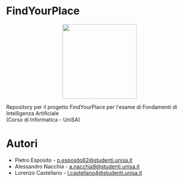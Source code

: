 # FindYourPlace
<p align="center">
  <img width="200" src="https://github.com/Pietro1377/FindYourPlace_IS/assets/145977055/58143a00-a556-4cd0-9471-35ebb1a24edd">
</p>
Repository per il progetto FindYourPlace per l'esame di Fondamenti di Intelligenza Artificiale <br>(Corso di Informatica - UniSA)

# Autori
+ Pietro Esposito - p.esposito62@studenti.unisa.it
+ Alessandro Nacchia - a.nacchia9@studenti.unisa.it
+ Lorenzo Castellano - l.castellano4@studenti.unisa.it
